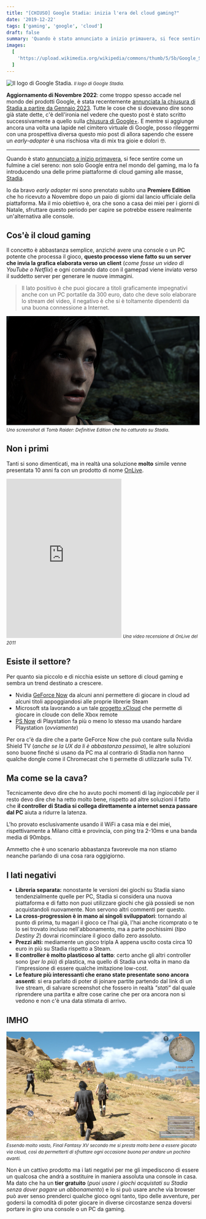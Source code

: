 ```yaml
---
title: "[CHIUSO] Google Stadia: inizia l'era del cloud gaming?"
date: '2019-12-22'
tags: ['gaming', 'google', 'cloud']
draft: false
summary: 'Quando è stato annunciato a inizio primavera, si fece sentire come un fulmin a ciel sereno: non solo Google entra nel mondo del gaming, ma lo fa introducendo una delle prime piattaforme di cloud gaming alle masse, Stadia.'
images:
  [
    'https://upload.wikimedia.org/wikipedia/commons/thumb/5/5b/Google_Stadia_logo.svg/1024px-Google_Stadia_logo.svg.png',
  ]
---
```


![Il logo di Google Stadia.](https://upload.wikimedia.org/wikipedia/commons/thumb/5/5b/Google_Stadia_logo.svg/1024px-Google_Stadia_logo.svg.png) <small>_Il logo di Google Stadia._</small>

**Aggiornamento di Novembre 2022**: come troppo spesso accade nel mondo dei prodotti Google, è stata recentemente [annunciata la chiusura di Stadia a partire da Gennaio 2023](https://support.google.com/stadia/answer/12790109). Tutte le cose che si dovevano dire sono già state dette, c'è dell'ironia nel vedere che questo post è stato scritto successivamente a quello sulla [chiusura di Google+](/post/google-plus-chiude). E mentre si aggiunge ancora una volta una lapide nel cimitero virtuale di Google, posso rileggermi con una prospettiva diversa questo mio post di allora sapendo che essere un *early-adopter* è una rischiosa vita di mix tra gioie e dolori 🤓. 

---

Quando è stato [annunciato a inizio primavera](https://www.youtube.com/watch?v=nUih5C5rOrA), si fece sentire come un fulmine a ciel sereno: non solo Google entra nel mondo del gaming, ma lo fa introducendo una delle prime piattaforme di cloud gaming alle masse, [Stadia](https://stadia.google.com/).

Io da bravo _early adopter_ mi sono prenotato subito una **Premiere Edition** che ho ricevuto a Novembre dopo un paio di giorni dal lancio ufficiale della piattaforma. Ma il mio obiettivo è, ora che sono a casa dei miei per i giorni di Natale, sfruttare questo periodo per capire se potrebbe essere realmente un'alternativa alle console.

## Cos'è il cloud gaming

Il concetto è abbastanza semplice, anziché avere una console o un PC potente che processa il gioco, **questo processo viene fatto su un server che invia la grafica elaborata verso un client** (_come fosse un video di YouTube o Netflix_) e ogni comando dato con il gamepad viene inviato verso il suddetto server per generare le nuove immagini.

> Il lato positivo è che puoi giocare a titoli graficamente impegnativi anche con un PC portatile da 300 euro, dato che deve solo elaborare lo stream del video, il negativo è che si è toltamente dipendenti da una buona connessione a Internet.

![Uno screenshot di Tomb Raider: Definitive Edition che ho catturato su Stadia.](https://github.com/moebiusmania/blog-assets/blob/master/images/2019/tr_de_stadia.jpg?raw=true) <small>_Uno screenshot di Tomb Raider: Definitive Edition che ho catturato su Stadia._</small>

## Non i primi

Tanti si sono dimenticati, ma in realtà una soluzione **molto** simile venne presentata 10 anni fa con un prodotto di nome [OnLive](https://it.wikipedia.org/wiki/OnLive).

<iframe loading="lazy" class="w-full" height="415" src="https://www.youtube.com/embed/HHZW2j9lHTg" frameborder="0" allowfullscreen></iframe> <small><i>Una video recensione di OnLive del 2011</i></small>

## Esiste il settore?

Per quanto sia piccolo e di nicchia esiste un settore di cloud gaming e sembra un trend destinato a crescere.

- Nvidia [GeForce Now](https://www.nvidia.com/it-it/geforce-now/) da alcuni anni permettere di giocare in cloud ad alcuni titoli appoggiandosi alle proprie librerie Steam
- Microsoft sta lavorando a un tale [progetto xCloud](https://www.xbox.com/it-IT/xbox-game-pass/cloud-gaming) che permette di giocare in cloude con delle Xbox remote
- [PS Now](https://www.playstation.com/it-it/ps-now/) di Playstation fa più o meno lo stesso ma usando hardare Playstation (_ovviamente_)

Per ora c'è da dire che a parte GeForce Now che può contare sulla Nvidia Shield TV (_anche se la UX da li è abbastanza pessima_), le altre soluzioni sono buone finché si usano da PC ma al contrario di Stadia non hanno qualche dongle come il Chromecast che ti permette di utilizzarle sulla TV.

## Ma come se la cava?

Tecnicamente devo dire che ho avuto pochi momenti di lag _ingiocabile_ per il resto devo dire che ha retto molto bene, rispetto ad altre soluzioni il fatto che **il controller di Stadia si collega direttamente a internet senza passare dal PC** aiuta a ridurre la latenza.

L'ho provato esclusivamente usando il WiFi a casa mia e dei miei, rispettivamente a Milano città e provincia, con ping tra 2-10ms e una banda media di 90mbps.

Ammetto che è uno scenario abbastanza favorevole ma non stiamo neanche parlando di una cosa rara oggigiorno.

## I lati negativi

- **Libreria separata:** nonostante le versioni dei giochi su Stadia siano tendenzialmente quelle per PC, Stadia si considera una nuova piattaforma e di fatto non puoi utilizzare giochi che già possiedi se non acquistandoli nuovamente. Non servono altri commenti per questo.
- **La cross-progression è in mano ai singoli sviluppatori**: tornando al punto di prima, tu magari il gioco ce l'hai già, l'hai anche ricomprato o te lo sei trovato incluso nell'abbonamento, ma a parte pochissimi (_tipo Destiny 2_) dovrai ricominciare il gioco dallo zero assoluto.
- **Prezzi alti:** mediamente un gioco tripla A appena uscito costa circa 10 euro in più su Stadia rispetto a Steam.
- **Il controller è molto plasticoso al tatto**: certo anche gli altri controller sono (_per lo più_) di plastica, ma quello di Stadia una volta in mano da l'impressione di essere qualche imitazione low-cost.
- **Le feature più interessanti che erano state presentate sono ancora assenti**: si era parlato di poter di joinare partite partendo dal link di un live stream, di salvare screenshot che fossero in realtà _"stati"_ dal quale riprendere una partita e altre cose carine che per ora ancora non si vedono e non c'è una data stimata di arrivo.

## IMHO

![Essendo molto vasto, Final Fantasy XV secondo me si presta molto bene a essere giocato via cloud, così da permetterti di sfruttare ogni occasione buona per andare un pochino avanti.](https://github.com/moebiusmania/blog-assets/blob/master/images/2019/ffxv_stadia.jpg?raw=true) <small>_Essendo molto vasto, Final Fantasy XV secondo me si presta molto bene a essere giocato via cloud, così da permetterti di sfruttare ogni occasione buona per andare un pochino avanti._</small>

Non è un cattivo prodotto ma i lati negativi per me gli impediscono di essere un qualcosa che andrà a sostituire in maniera assoluta una console in casa. Ma dato che ha un **tier gratuito** (_puoi usare i giochi acquistati su Stadia senza dover pagare un abbonamento_) e lo si può usare anche via browser può aver senso prenderci qualche gioco ogni tanto, tipo delle avventure, per godersi la comodità di poter giocare in diverse circostanze senza doversi portare in giro una console o un PC da gaming.
